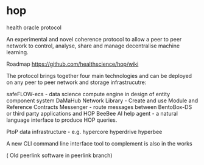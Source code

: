 # hop
health oracle protocol

An experimental and novel coherence protocol to allow a peer to peer network to control, analyse, share and manage decentralise machine learning.

Roadmap https://github.com/healthscience/hop/wiki

The protocol brings together four main technologies and can be deployed on any peer to peer network and storage infrastrucutre:

safeFLOW-ecs  - data science compute engine in design of entity component system
DaMaHub Network Library - Create and use Module and Reference Contracts
Messenger - route messages between BentoBox-DS or third party applications and HOP
BeeBee  AI help agent - a natural language interface to produce HOP queries.

PtoP data infrastructure - e.g. hypercore  hyperdrive hyperbee


A new CLI command line interface tool to complement is also in the works


( Old peerlink software in peerlink branch)
